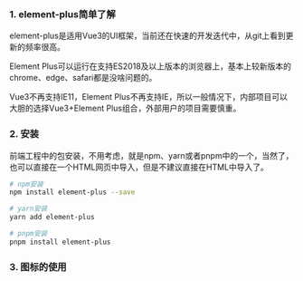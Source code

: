 ### 1. element-plus简单了解

element-plus是适用Vue3的UI框架，当前还在快速的开发迭代中，从git上看到更新的频率很高。

Element Plus可以运行在支持ES2018及以上版本的浏览器上，基本上较新版本的chrome、edge、safari都是没啥问题的。

Vue3不再支持IE11，Element Plus不再支持IE，所以一般情况下，内部项目可以大胆的选择Vue3+Element Plus组合，外部用户的项目需要慎重。

### 2. 安装

前端工程中的包安装，不用考虑，就是npm、yarn或者pnpm中的一个，当然了，也可以直接在一个HTML网页中导入，但是不建议直接在HTML中导入了。

```bash
# npm安装
npm install element-plus --save

# yarn安装
yarn add element-plus

# pnpm安装
pnpm install element-plus
```

### 3. 图标的使用



